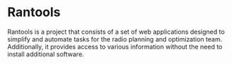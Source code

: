 # Rantools

Rantools is a project that consists of a set of web applications designed to simplify and automate tasks for the radio planning and optimization team. Additionally, it provides access to various information without the need to install additional software.
